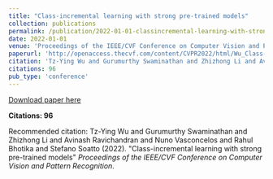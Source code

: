 ```yaml
---
title: "Class-incremental learning with strong pre-trained models"
collection: publications
permalink: /publication/2022-01-01-classincremental-learning-with-strong-pretrained-m
date: 2022-01-01
venue: 'Proceedings of the IEEE/CVF Conference on Computer Vision and Pattern Recognition'
paperurl: 'http://openaccess.thecvf.com/content/CVPR2022/html/Wu_Class-Incremental_Learning_With_Strong_Pre-Trained_Models_CVPR_2022_paper.html'
citation: 'Tz-Ying Wu and Gurumurthy Swaminathan and Zhizhong Li and Avinash Ravichandran and Nuno Vasconcelos and Rahul Bhotika and Stefano Soatto (2022). &quot;Class-incremental learning with strong pre-trained models&quot; <i>Proceedings of the IEEE/CVF Conference on Computer Vision and Pattern Recognition</i>.'
citations: 96
pub_type: 'conference'
---
```


<a href='http://openaccess.thecvf.com/content/CVPR2022/html/Wu_Class-Incremental_Learning_With_Strong_Pre-Trained_Models_CVPR_2022_paper.html'>Download paper here</a>

**Citations: 96**

Recommended citation: Tz-Ying Wu and Gurumurthy Swaminathan and Zhizhong Li and Avinash Ravichandran and Nuno Vasconcelos and Rahul Bhotika and Stefano Soatto (2022). "Class-incremental learning with strong pre-trained models" <i>Proceedings of the IEEE/CVF Conference on Computer Vision and Pattern Recognition</i>.